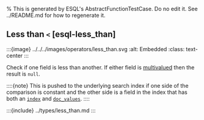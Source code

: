% This is generated by ESQL's AbstractFunctionTestCase. Do no edit it. See ../README.md for how to regenerate it.

## Less than `<` [esql-less_than]

:::{image} ../../../images/operators/less_than.svg
:alt: Embedded
:class: text-center
:::

Check if one field is less than another. If either field is [multivalued](/reference/query-languages/esql/esql-multivalued-fields.md) then the result is `null`.

::::{note}
This is pushed to the underlying search index if one side of the comparison is constant and the other side is a field in the index that has both an [`index`](/reference/elasticsearch/mapping-reference/mapping-index.md) and [`doc_values`](/reference/elasticsearch/mapping-reference/doc-values.md).
::::



:::{include} ../types/less_than.md
:::
